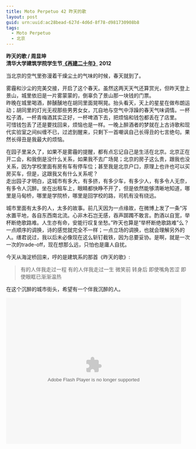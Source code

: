 ```yaml
---
title: Moto Perpetuo 42 昨天的歌
layout: post
guid: urn:uuid:ac28bead-627d-4d6d-8f78-d981730908b8
tags:
  - Moto Perpetuo
  - 北京
---
```


__昨天的歌 / 周显坤__    
__清华大学建筑学院学生节[《再建二十年》](http://www.tudou.com/programs/view/Mcv_31WVb4U/?rpid=118529993&resourceId=118529993_06_05_99) 2012__  

当北京的空气里弥漫着干燥尘土的气味的时候，春天就到了。

雾霾和沙尘的完美交接，开启了这个春天。虽然这两天天气还算赏光，但昨天登上景山，城里依旧是一片雾蒙蒙的，倒辜负了景山那一块钱的门票。  
昨晚在城里喝酒，醉醺醺地在胡同里面晃啊晃。抬头看天，天上的星星在做布朗运动；胡同里的灯光无视那些男男女女，兀自地与空气中浮躁的春天气味调情。一杯松子酒，一杯青梅酒其实正好，一杯啤酒下去，把烦恼和钱包都丢在了店里。  
可惜钱包丢了还是要找回来，烦恼也是一样。一晚上醉酒者的梦就在上古诗歌和现代实验室之间纠缠不已，过滤到醒来，只剩下一首嘲讽自己长得丑的七言绝句。果然长得丑是我最大的烦恼。

在园子里呆久了，如果不是雾霾的提醒，都有点忘记自己是生活在北京。北京正在开二会，和我倒是没什么关系，如果我不去广场晃；北京的房子这么贵，跟我也没关系，因为学校里面有房有车有停车位；甚至我是北京户口，原理上也许也可以买房买车，但是，这跟我又有什么关系呢？  
走出园子才明白，这城市有多大，有多挤，有多少车，有多少人，有多令人无奈，有多令人沉醉。坐在出租车上，眼睛都快睁不开了，但是依然能够清晰地知道，哪里是马甸桥，哪里是学院桥，哪里是回学校的路，司机有没有绕远。

城市里面有太多的人，太多的故事。前几天因为一点缘故，在微博上发了一条“泻水置平地，各自东西南北流。心非木石岂无感，吞声踯躅不敢言。酌酒以自宽，举杯断绝歌路难。人生亦有命，安能行叹复坐愁。”昨天也算是“举杯断绝歌路难”么？  
一点顺序的调换，诗的感觉就完全不一样；一点立场的调换，也就会理解另外的人。缮君说过，我以后未必像现在这么斩钉截铁，因为总要妥协。是啊，就是一次一次的trade-off，现在想那么远，只怕也是庸人自扰。  

今天从海淀桥回来，哼的是建筑系的那首《昨天的歌》:
>有的人伴我走过一程
>有的人伴我走过一生
>微笑前 转身后 即使嘴角苦涩
>即使眼眶已渐渐温热

在这个沉醉的城市街头，希望有一个伴我沉醉的人。

<embed src="http://www.tudou.com/v/VBaV7AI7UnQ/&rpid=118529993&resourceId=118529993_05_05_99&bid=05/v.swf" type="application/x-shockwave-flash" allowscriptaccess="always" allowfullscreen="true" wmode="opaque" width="480" height="400"></embed>